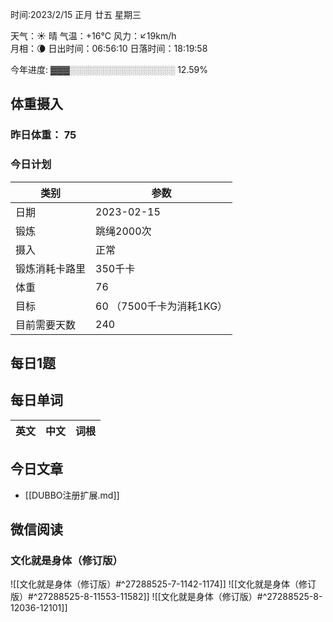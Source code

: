 

时间:2023/2/15 正月 廿五 星期三

天气：☀️   晴 气温：+16°C 风力：↙19km/h  
月相：🌘 日出时间：06:56:10 日落时间：18:19:58

今年进度: ▓▓▓░░░░░░░░░░░░░░░░░ 12.59%

## 体重摄入

### 昨日体重： 75
### 今日计划
| 类别           | 参数                    |
| -------------- | ----------------------- |
| 日期           | 2023-02-15               |
| 锻炼           |       跳绳2000次        |
| 摄入           | 正常 |
| 锻炼消耗卡路里 | 350千卡 |
| 体重           |  76                      |
| 目标           | 60      （7500千卡为消耗1KG）                |
| 目前需要天数               | 240                          |



## 每日1题


## 每日单词

| 英文       | 中文       |词根|
| ---------- | ---------- | ---|


## 今日文章

- [[DUBBO注册扩展.md]]


## 微信阅读

<!-- start of weread -->

### 文化就是身体（修订版）
![[文化就是身体（修订版）#^27288525-7-1142-1174]]
![[文化就是身体（修订版）#^27288525-8-11553-11582]]
![[文化就是身体（修订版）#^27288525-8-12036-12101]]

<!-- end of weread -->
